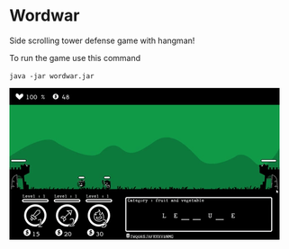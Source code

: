 # Wordwar

Side scrolling tower defense game with hangman!

To run the game use this command

`java -jar wordwar.jar`

![](gameplay.gif)